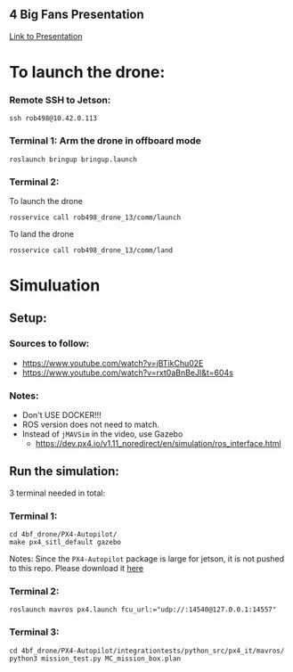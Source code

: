 ## 4 Big Fans Presentation
[Link to Presentation](https://drive.google.com/file/d/1SXaAo4kKU2I0bGitEJTaIawt3QIA2Qyr/view?usp=share_link)


# To launch the drone:

### Remote SSH to Jetson:
```
ssh rob498@10.42.0.113
```

### Terminal 1: Arm the drone in offboard mode
```
roslaunch bringup bringup.launch
```

### Terminal 2: 
To launch the drone
```
rosservice call rob498_drone_13/comm/launch
```
To land the drone
```
rosservice call rob498_drone_13/comm/land
```


# Simuluation

## Setup: 

### Sources to follow: 
- https://www.youtube.com/watch?v=jBTikChu02E
- https://www.youtube.com/watch?v=rxt0aBnBeJI&t=604s

### Notes:
- Don't USE DOCKER!!!
- ROS version does not need to match.
- Instead of `jMAVSim` in the video, use Gazebo
  - https://dev.px4.io/v1.11_noredirect/en/simulation/ros_interface.html

## Run the simulation: 
3 terminal needed in total:

### Terminal 1:
```
cd 4bf_drone/PX4-Autopilot/
make px4_sitl_default gazebo
```
Notes: Since the `PX4-Autopilot` package is large for jetson, it is not pushed to this repo. Please download it [here](https://github.com/PX4/PX4-Autopilot)


### Terminal 2:
```
roslaunch mavros px4.launch fcu_url:="udp://:14540@127.0.0.1:14557"
```

### Terminal 3:
```
cd 4bf_drone/PX4-Autopilot/integrationtests/python_src/px4_it/mavros/
python3 mission_test.py MC_mission_box.plan
```